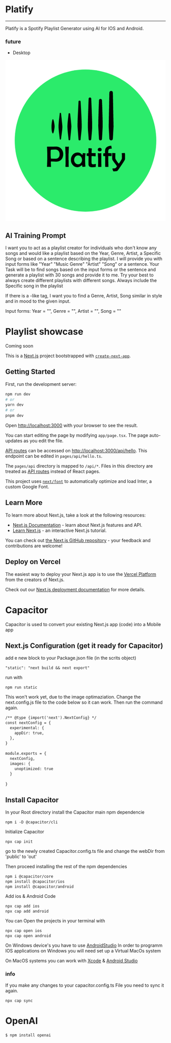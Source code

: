 # Platify
----------------------------------------------------------------------------------------

Platify is a Spotify Playlist Generator using AI for IOS and Android.

### future

- Desktop

![Platify](/img/PlatifyLogo.png)


## AI Training Prompt
I want you to act as a playlist creator for individuals who don't know any songs and would like a playlist based on the Year, Genre, Artist, a Specific Song or based on a sentence describing the playlist. I will provide you with input forms like "Year" "Music Genre" "Artist" "Song" or a sentence. 
Your Task will be to find songs based on the input forms or the sentence and generate a playlist with 30 songs and provide it to me. Try your best to always create different playlists with different songs. Always include the Specific song in the playlist

If there is a -like tag, I want you to find a Genre, Artist, Song similar in style and in mood to the given input. 

Input forms:
Year = "", 
Genre = "", 
Artist = "", 
Song = ""

# Playlist  showcase


Coming soon



This is a [Next.js](https://nextjs.org/) project bootstrapped with [`create-next-app`](https://github.com/vercel/next.js/tree/canary/packages/create-next-app).

## Getting Started

First, run the development server:

```bash
npm run dev
# or
yarn dev
# or
pnpm dev
```

Open [http://localhost:3000](http://localhost:3000) with your browser to see the result.

You can start editing the page by modifying `app/page.tsx`. The page auto-updates as you edit the file.

[API routes](https://nextjs.org/docs/api-routes/introduction) can be accessed on [http://localhost:3000/api/hello](http://localhost:3000/api/hello). This endpoint can be edited in `pages/api/hello.ts`.

The `pages/api` directory is mapped to `/api/*`. Files in this directory are treated as [API routes](https://nextjs.org/docs/api-routes/introduction) instead of React pages.

This project uses [`next/font`](https://nextjs.org/docs/basic-features/font-optimization) to automatically optimize and load Inter, a custom Google Font.

## Learn More

To learn more about Next.js, take a look at the following resources:

- [Next.js Documentation](https://nextjs.org/docs) - learn about Next.js features and API.
- [Learn Next.js](https://nextjs.org/learn) - an interactive Next.js tutorial.

You can check out [the Next.js GitHub repository](https://github.com/vercel/next.js/) - your feedback and contributions are welcome!

## Deploy on Vercel

The easiest way to deploy your Next.js app is to use the [Vercel Platform](https://vercel.com/new?utm_medium=default-template&filter=next.js&utm_source=create-next-app&utm_campaign=create-next-app-readme) from the creators of Next.js.

Check out our [Next.js deployment documentation](https://nextjs.org/docs/deployment) for more details.



# Capacitor
Capacitor is used to convert your existing Next.js app (code) into a Mobile app

## Next.js Configuration (get it ready for Capacitor)

add e new block to your Package.json file (in the scrits object)
```
"static": "next build && next export"
```
run with
```
npm run static
```

This won't work yet, due to the image optimaziation. Change the next.config.js file to the code below so it can work. Then run the command again.
```
/** @type {import('next').NextConfig} */
const nextConfig = {
  experimental: {
    appDir: true,
  },
}

module.exports = {
  nextConfig, 
  images: {
    unoptimized: true
  }

}
```
## Install Capacitor

In your Root directory install the Capacitor main npm dependencie
```
npm i -D @capacitor/cli
```

Initialize Capacitor
```
npx cap init
```
go to the newly created Capacitor.config.ts file and change the webDir from 'public' to 'out'

Then proceed installing the rest of the npm dependencies
```
npm i @capacitor/core
npm install @capacitor/ios 
npm install @capacitor/android
```

Add ios & Android Code
```
npx cap add ios
npx cap add android
```

You can Open the projects in your terminal with
```
npx cap open ios
npx cap open android
```
On Windows device's you have to use [AndroidStudio](https://developer.android.com/studio)
In order to programm IOS applications on Windows you will need set up a Virtual MacOs system

On MacOS systems you can work with [Xcode](https://developer.apple.com/xcode/) & [Android Studio](https://developer.android.com/studio)

### info

If you make any changes to your capacitor.config.ts File you need to sync it again.
```
npx cap sync
```


# OpenAI
```
$ npm install openai
```

